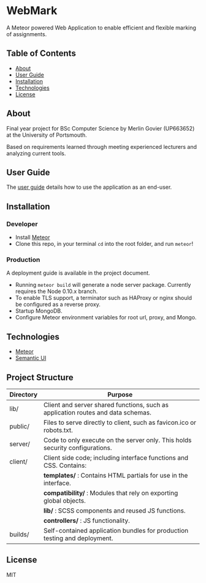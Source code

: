 # WebMark
A Meteor powered Web Application to enable efficient and flexible marking of assignments.

## Table of Contents

- [About](#about)
- [User Guide](#user)
- [Installation](#installation)
- [Technologies](#technologies)
- [License](#license)

## About
Final year project for BSc Computer Science by Merlin Govier (UP663652) at the University of Portsmouth.

Based on requirements learned through meeting experienced lecturers and analyzing current tools.

## User Guide
The [user guide](https://mgovier.github.io/WebMark/user/) details how to use the application as an end-user.

## Installation

### Developer
- Install [Meteor](https://www.meteor.com/)
- Clone this repo, in your terminal `cd` into the root folder, and run `meteor`!

### Production
A deployment guide is available in the project document.
- Running `meteor build` will generate a node server package. Currently requires the Node 0.10.x branch.
- To enable TLS support, a terminator such as HAProxy or nginx should be configured as a reverse proxy.
- Startup MongoDB.
- Configure Meteor environment variables for root url, proxy, and Mongo.

## Technologies
- [Meteor](https://www.meteor.com/)
- [Semantic UI](http://semantic-ui.com/)

## Project Structure

Directory | Purpose                           
----------|-----------------------------------
lib/      | Client and server shared functions, such as application routes and data schemas.
public/   | Files to serve directly to client, such as favicon.ico or robots.txt.
server/   | Code to only execute on the server only. This holds security configurations.
client/   | Client side code; including interface functions and CSS. Contains:
          | **templates/**    : Contains HTML partials for use in the interface.
          | **compatibility/**  : Modules that rely on exporting global objects.
          | **lib/**         : SCSS components and reused JS functions.
          | **controllers/** : JS functionality.
builds/   | Self-contained application bundles for production testing and deployment.

## License
MIT
